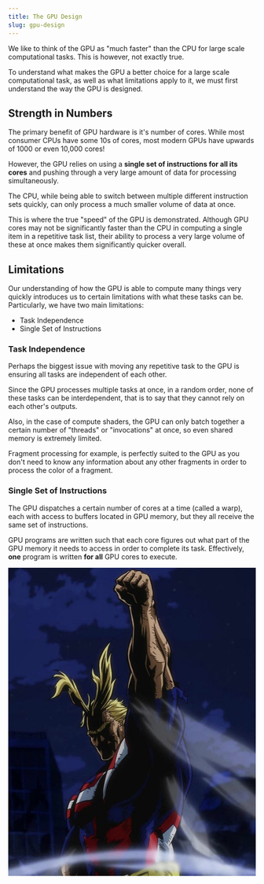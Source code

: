 ```yaml
---
title: The GPU Design
slug: gpu-design
---
```


We like to think of the GPU as "much faster" than the CPU for large scale computational tasks. This is however, not exactly true.

To understand what makes the GPU a better choice for a large scale computational task, as well as what limitations apply to it, we must first understand the way the GPU is designed.

## Strength in Numbers

The primary benefit of GPU hardware is it's number of cores. While most consumer CPUs have some 10s of cores, most modern GPUs have upwards of 1000 or even 10,000 cores!

However, the GPU relies on using a **single set of instructions for all its cores** and pushing through a very large amount of data for processing simultaneously.

The CPU, while being able to switch between multiple different instruction sets quickly, can only process a much smaller volume of data at once.

This is where the true "speed" of the GPU is demonstrated. Although GPU cores may not be significantly faster than the CPU in computing a single item in a repetitive task list, their ability to process a very large volume of these at once makes them significantly quicker overall.

## Limitations

Our understanding of how the GPU is able to compute many things very quickly introduces us to certain limitations with what these tasks can be. Particularly, we have two main limitations:

-   Task Independence
-   Single Set of Instructions

### Task Independence

Perhaps the biggest issue with moving any repetitive task to the GPU is ensuring all tasks are independent of each other.

Since the GPU processes multiple tasks at once, in a random order, none of these tasks can be interdependent, that is to say that they cannot rely on each other's outputs.

Also, in the case of compute shaders, the GPU can only batch together a certain number of "threads" or "invocations" at once, so even shared memory is extremely limited.

Fragment processing for example, is perfectly suited to the GPU as you don't need to know any information about any other fragments in order to process the color of a fragment.

### Single Set of Instructions

The GPU dispatches a certain number of cores at a time (called a warp), each with access to buffers located in GPU memory, but they all receive the same set of instructions.

GPU programs are written such that each core figures out what part of the GPU memory it needs to access in order to complete its task. Effectively, **one** program is written **for all** GPU cores to execute.

![](/assets/images/chapter1/all_might_fist.jpg)
